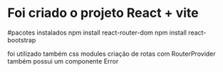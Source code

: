 # Foi criado o projeto React + vite

#pacotes instalados
 npm install react-router-dom
 npm install react-bootstrap

 foi utilizado também css modules
 criação de rotas com RouterProvider
 também possui um componente Error
